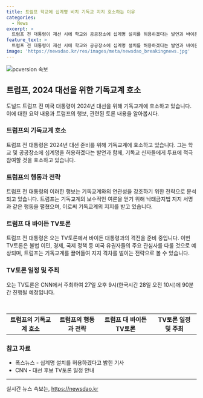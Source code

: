 ```yaml
---
title: 트럼프 학교에 십계명 비치 기독교 지지 호소하는 이유
categories:
  - News
excerpt: >
  트럼프 전 대통령이 재선 시에 학교와 공공장소에 십계명 설치를 허용하겠다는 발언과 바이든 대통령과의 첫 TV토론을 앞두고 양 진영 간 선거운동이 치열해지고 있다. 트럼프는 기독교 표심을 잡기 위해 다양한 방법을 동원하고 있으며, 이는 기독교계와의 관련을 부각시키는 전략으로 분석된다. 두 후보는 TV토론에서 불법 이민, 경제, 우크라이나와 중동 전쟁, 고령 논란 등에 대해 치열한 격전이 예고되고 있다.
feature_text: >
  트럼프 전 대통령이 재선 시에 학교와 공공장소에 십계명 설치를 허용하겠다는 발언과 바이든 대통령과의 첫 TV토론을 앞두고 양 진영 간 선거운동이 치열해지고 있다. 트럼프는 기독교 표심을 잡기 위해 다양한 방법을 동원하고 있으며, 이는 기독교계와의 관련을 부각시키는 전략으로 분석된다. 두 후보는 TV토론에서 불법 이민, 경제, 우크라이나와 중동 전쟁, 고령 논란 등에 대해 치열한 격전이 예고되고 있다.
image: 'https://newsdao.kr/res/images/meta/newsdao_breakingnews.jpg'
---
```


<p><img src="https://newsdao.kr/res/images/meta/newsdao_breakingnews.jpg" alt="pcversion 속보" /></p>

<h2 data-ke-size="size26">트럼프, 2024 대선을 위한 기독교계 호소</h2>

<p data-ke-size="size16">도널드 트럼프 전 미국 대통령이 2024년 대선을 위해 기독교계에 호소하고 있습니다. 이에 대한 요약 내용과 트럼프의 행보, 관련된 토론 내용을 알아봅시다.</p>

<h3 data-ke-size="size24">트럼프의 기독교계 호소</h3>

<p data-ke-size="size16">트럼프 전 대통령은 2024년 대선 준비를 위해 기독교계에 호소하고 있습니다. 그는 학교 및 공공장소에 십계명을 허용하겠다는 발언과 함께, 기독교 신자들에게 투표에 적극 참여할 것을 호소하고 있습니다.</p>

<h3 data-ke-size="size24">트럼프의 행동과 전략</h3>

<p data-ke-size="size16">트럼프 전 대통령의 이러한 행보는 기독교계와의 연관성을 강조하기 위한 전략으로 분석되고 있습니다. 트럼프는 기독교계의 보수적인 여론을 얻기 위해 낙태금지법 지지 서명과 같은 행동을 펼쳤으며, 이로써 기독교계의 지지를 받고 있습니다.</p>

<h3 data-ke-size="size24">트럼프 대 바이든 TV토론</h3>

<p data-ke-size="size16">트럼프 전 대통령은 오는 TV토론에서 바이든 대통령과의 격전을 준비 중입니다. 이번 TV토론은 불법 이민, 경제, 국제 정책 등 미국 유권자들의 주요 관심사를 다룰 것으로 예상되며, 트럼프는 기독교계를 끌어들여 지지 격차를 벌이는 전략으로 볼 수 있습니다.</p>

<h3 data-ke-size="size24">TV토론 일정 및 주최</h3>

<p data-ke-size="size16">오는 TV토론은 CNN에서 주최하여 27일 오후 9시(한국시간 28일 오전 10시)에 90분간 진행될 예정입니다.</p>

<p data-ke-size="size16">&nbsp;</p>

<table>
    <tbody>
        <tr>
            <td style="text-align: center; height: 17px;"><b>트럼프의 기독교계 호소</b></td>
            <td style="text-align: center; height: 17px;"><b>트럼프의 행동과 전략</b></td>
            <td style="text-align: center; height: 17px;"><b>트럼프 대 바이든 TV토론</b></td>
            <td style="text-align: center; height: 17px;"><b>TV토론 일정 및 주최</b></td>
        </tr>
    </tbody>
</table>

<h3 data-ke-size="size24">참고 자료</h3>

<ul>
    <li>폭스뉴스 - 십계명 설치를 허용하겠다고 밝힌 기사</li>
    <li>CNN - 대선 후보 TV토론 일정 안내</li>
</ul>

<p><hr></p>
실시간 뉴스 속보는, <a href="https://newsdao.kr" rel="dofollow">https://newsdao.kr</a>


